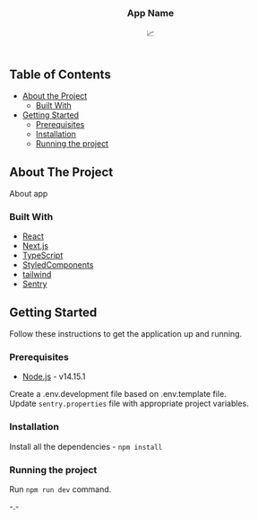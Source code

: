 <br />
<div align="center">

<h3 align="center">App Name</h3>

  <p align="center">
    📈
    <br />
    <br />
  </p>
</div>

## Table of Contents

-   [About the Project](#about-the-project)
    -   [Built With](#built-with)
-   [Getting Started](#getting-started)
    -   [Prerequisites](#prerequisites)
    -   [Installation](#installation)
    -   [Running the project](#running-the-project)

## About The Project

About app

### Built With

-   [React](https://reactjs.org/)
-   [Next.js](https://nextjs.org)
-   [TypeScript](https://www.typescriptlang.org/)
-   [StyledComponents](https://styled-components.com/)
-   [tailwind](https://tailwindcss.com/)
-   [Sentry](https://sentry.io/)

## Getting Started

Follow these instructions to get the application up and running.

### Prerequisites

-   [Node.js](https://nodejs.org/en/download/) - v14.15.1

Create a .env.development file based on .env.template file.
<br/>
Update `sentry.properties` file with appropriate project variables.

### Installation
Install all the dependencies - `npm install`

### Running the project
Run `npm run dev` command.

-.-